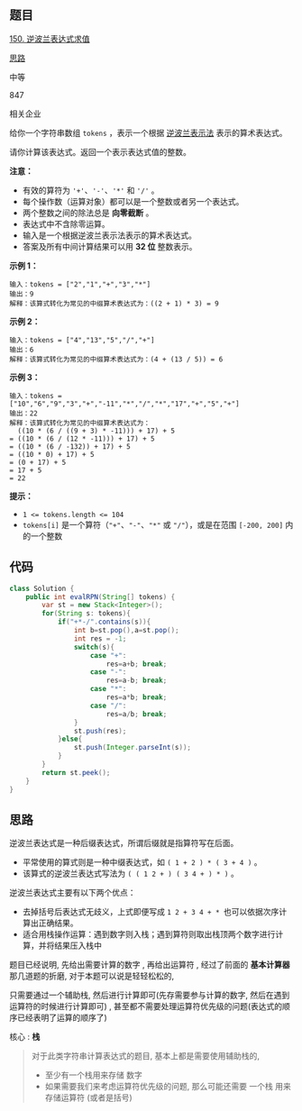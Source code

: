 ## 题目

[150. 逆波兰表达式求值](https://leetcode.cn/problems/evaluate-reverse-polish-notation/)

[思路](https://leetcode.cn/problems/evaluate-reverse-polish-notation/description/#)



中等





847





相关企业

给你一个字符串数组 `tokens` ，表示一个根据 [逆波兰表示法](https://baike.baidu.com/item/逆波兰式/128437) 表示的算术表达式。

请你计算该表达式。返回一个表示表达式值的整数。

**注意：**

- 有效的算符为 `'+'`、`'-'`、`'*'` 和 `'/'` 。
- 每个操作数（运算对象）都可以是一个整数或者另一个表达式。
- 两个整数之间的除法总是 **向零截断** 。
- 表达式中不含除零运算。
- 输入是一个根据逆波兰表示法表示的算术表达式。
- 答案及所有中间计算结果可以用 **32 位** 整数表示。

 

**示例 1：**

```
输入：tokens = ["2","1","+","3","*"]
输出：9
解释：该算式转化为常见的中缀算术表达式为：((2 + 1) * 3) = 9
```

**示例 2：**

```
输入：tokens = ["4","13","5","/","+"]
输出：6
解释：该算式转化为常见的中缀算术表达式为：(4 + (13 / 5)) = 6
```

**示例 3：**

```
输入：tokens = ["10","6","9","3","+","-11","*","/","*","17","+","5","+"]
输出：22
解释：该算式转化为常见的中缀算术表达式为：
  ((10 * (6 / ((9 + 3) * -11))) + 17) + 5
= ((10 * (6 / (12 * -11))) + 17) + 5
= ((10 * (6 / -132)) + 17) + 5
= ((10 * 0) + 17) + 5
= (0 + 17) + 5
= 17 + 5
= 22
```

 

**提示：**

- `1 <= tokens.length <= 104`
- `tokens[i]` 是一个算符（`"+"`、`"-"`、`"*"` 或 `"/"`），或是在范围 `[-200, 200]` 内的一个整数

## 代码

```java
class Solution {
    public int evalRPN(String[] tokens) {
        var st = new Stack<Integer>();
        for(String s: tokens){
            if("+*-/".contains(s)){
                int b=st.pop(),a=st.pop();
                int res = -1;
                switch(s){
                    case "+":
                        res=a+b; break;
                    case "-":
                        res=a-b; break;
                    case "*":
                        res=a*b; break;
                    case "/":
                        res=a/b; break;
                }
                st.push(res);
            }else{
                st.push(Integer.parseInt(s));
            }
        }
        return st.peek();
    }
}
```

## 思路

逆波兰表达式是一种后缀表达式，所谓后缀就是指算符写在后面。

- 平常使用的算式则是一种中缀表达式，如 `( 1 + 2 ) * ( 3 + 4 )` 。
- 该算式的逆波兰表达式写法为 `( ( 1 2 + ) ( 3 4 + ) * )` 。

逆波兰表达式主要有以下两个优点：

- 去掉括号后表达式无歧义，上式即便写成 `1 2 + 3 4 + * `也可以依据次序计算出正确结果。
- 适合用栈操作运算：遇到数字则入栈；遇到算符则取出栈顶两个数字进行计算，并将结果压入栈中



题目已经说明, 先给出需要计算的数字 , 再给出运算符 , 经过了前面的 **基本计算器** 那几道题的折磨,  对于本题可以说是轻轻松松的,  

只需要通过一个辅助栈, 然后进行计算即可(先存需要参与计算的数字,  然后在遇到运算符的时候进行计算即可) , 甚至都不需要处理运算符优先级的问题(表达式的顺序已经表明了运算的顺序了)

核心 : **栈**

> 对于此类字符串计算表达式的题目, 基本上都是需要使用辅助栈的,
>
> - 至少有一个栈用来存储 数字
> - 如果需要我们来考虑运算符优先级的问题, 那么可能还需要 一个栈 用来存储运算符 (或者是括号)

